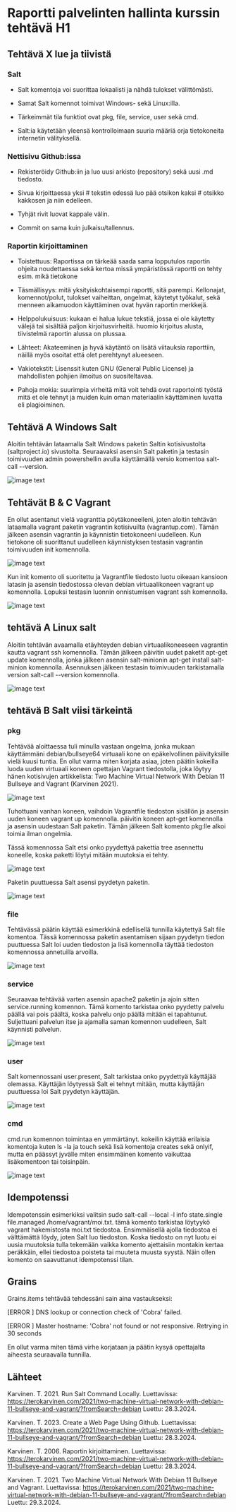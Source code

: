 #    Raportti palvelinten hallinta kurssin tehtävä H1

## Tehtävä X lue ja tiivistä

###    Salt
    
- Salt komentoja voi suorittaa lokaalisti ja nähdä tulokset välittömästi.

- Samat Salt komennot toimivat Windows- sekä Linux:illa.

- Tärkeimmät tila funktiot ovat pkg, file, service, user sekä cmd.

- Salt:ia käytetään yleensä kontrolloimaan suuria määriä orja tietokoneita internetin välityksellä.

###    Nettisivu Github:issa

- Rekisteröidy Github:iin ja luo uusi arkisto (repository) sekä uusi .md tiedosto.

- Sivua kirjoittaessa yksi # tekstin edessä luo pää otsikon kaksi # otsikko kakkosen ja niin edelleen.

- Tyhjät rivit luovat kappale välin.

- Commit on sama kuin julkaisu/tallennus.
  
###    Raportin kirjoittaminen

- Toistettuus: Raportissa on tärkeää saada sama lopputulos raportin ohjeita noudettaessa sekä kertoa missä ympäristössä raportti on tehty esim. mikä tietokone

- Täsmällisyys: mitä yksityiskohtaisempi raportti, sitä parempi. Kellonajat, komennot/polut, tulokset vaiheittan, ongelmat, käytetyt työkalut, sekä menneen aikamuodon käyttäminen ovat hyvän raportin merkkejä. 

- Helppolukuisuus: kukaan ei halua lukue tekstiä, jossa ei ole käytetty välejä tai sisältää paljon kirjoitusvirheitä. huomio kirjoitus alusta, tiivistelmä raportin alussa on plussaa.

- Lähteet: Akateeminen ja hyvä käytäntö on lisätä viitauksia raporttiin, näillä myös osoitat että olet perehtynyt alueeseen.

- Vakiotekstit: Lisenssit kuten GNU (General Public License) ja mahdollisten pohjien ilmoitus on suositeltavaa.

- Pahoja mokia: suurimpia virheitä mitä voit tehdä ovat raportointi työstä mitä et ole tehnyt ja muiden kuin oman materiaalin käyttäminen luvatta eli plagioiminen.

##    Tehtävä A Windows Salt

Aloitin tehtävän lataamalla Salt Windows paketin Saltin kotisivustolta (saltproject.io) sivustolta. Seuraavaksi asensin Salt paketin ja testasin toimivuuden admin powershellin avulla käyttämällä versio komentoa salt-call --version.

![image text](https://github.com/Disturbedcobra/Palvelinten-hallinta-2024/blob/883565d351607b399a6f4050245806b87b3bddaf/salt%20windows%20working.png)

##    Tehtävät B & C Vagrant

En ollut asentanut vielä vagranttia pöytäkoneelleni, joten aloitin tehtävän lataamalla vagrant paketin vagrantin kotisivuilta (vagrantup.com). Tämän jälkeen asensin vagrantin ja käynnistin tietokoneeni uudelleen. Kun tietokone oli suorittanut uudelleen käynnistyksen testasin vagrantin toimivuuden init komennolla.

 ![image text](https://github.com/Disturbedcobra/Palvelinten-hallinta-2024/blob/b13ea827ca47c5c4b4965ec8d3d23ee043984f69/vagrant_working.png)

 Kun init komento oli suoritettu ja Vagrantfile tiedosto luotu oikeaan kansioon latasin ja asensin tiedostossa olevan debian virtuaalikoneen vagrant up komennolla. Lopuksi testasin luonnin onnistumisen vagrant ssh komennolla.

 ![image text](https://github.com/Disturbedcobra/Palvelinten-hallinta-2024/blob/1bb1550b41ede6425d14aca1943bd87386d4f893/vagrant%20new%20machine%20working.png)

##   tehtävä A Linux salt

 Aloitin tehtävän avaamalla etäyhteyden debian virtuaalikoneeseen vagrantin kautta vagrant ssh komennolla. Tämän jälkeen päivitin uudet paketit apt-get update komennolla, jonka jälkeen asensin salt-minionin apt-get install salt-minion komennolla. Asennuksen jälkeen testasin toimivuuden tarkistamalla version        salt-call --version komennolla.

![image text](https://github.com/Disturbedcobra/Palvelinten-hallinta-2024/blob/f59c72384ae85487f378fe8f67a60b23dbf37211/salt%20minion%20working.png)

##   tehtävä B Salt viisi tärkeintä

###    pkg

Tehtävää aloittaessa tuli minulla vastaan ongelma, jonka mukaan käyttämmäni debian/bullseye64 virtuaali kone on epäkelvollinen päivityksille vielä kuusi tuntia. En ollut varma miten korjata asiaa, joten päätin kokeilla luoda uuden virtuaali koneen opettajan Vagrant tiedostolla, joka löytyy hänen kotisivujen artikkelista: Two Machine Virtual Network With Debian 11 Bullseye and Vagrant (Karvinen 2021). 

![image text](https://github.com/Disturbedcobra/Palvelinten-hallinta-2024/blob/2cc1f2547f14b6fb2f869ab13a9cd2fbfbb0dd91/vagrant%20salt%20error.jpg)

Tuhottuani vanhan koneen, vaihdoin Vagrantfile tiedoston sisällön ja asensin uuden koneen vagrant up komennolla. päivitin koneen apt-get komennolla ja asensin uudestaan Salt paketin. Tämän jälkeen Salt komento pkg:lle alkoi toimia ilman ongelmia.

Tässä komennossa Salt etsi onko pyydettyä pakettia tree asennettu koneelle, koska paketti löytyi mitään muutoksia ei tehty.

![image text](https://github.com/Disturbedcobra/Palvelinten-hallinta-2024/blob/c252109056b087a115d222cc8657ea20f720df6e/pkg.jpg)

Paketin puuttuessa Salt asensi pyydetyn paketin.

![image text](https://github.com/Disturbedcobra/Palvelinten-hallinta-2024/blob/71a995ab254c050f0c192483a5bf59378ef9e582/pkg%20java.jpg)

###    file

Tehtävässä päätin käyttää esimerkkinä edellisellä tunnilla käytettyä Salt file komentoa. Tässä komennossa paketin asentamisen sijaan pyydetyn tiedon puuttuessa Salt loi uuden tiedoston ja lisä komennolla täyttää tiedoston komennossa annetuilla arvoilla.

![image text](https://github.com/Disturbedcobra/Palvelinten-hallinta-2024/blob/da09532af7694e5660f0b13b59edb68e9470782e/salt%20file.jpg)

###    service

Seuraavaa tehtävää varten asensin apache2 paketin ja ajoin sitten service.running komennon. Tämä komento tarkistaa onko pyydetty palvelu päällä vai pois päältä, koska palvelu onjo päällä mitään ei tapahtunut. Suljettuani palvelun itse ja ajamalla saman komennon uudelleen, Salt käynnisti palvelun.

![image text](https://github.com/Disturbedcobra/Palvelinten-hallinta-2024/blob/9c24c5b6ce2d89a0c83bd2d68c58b20cf738101c/service.running.jpg)

###    user

Salt komennossani user.present, Salt tarkistaa onko pyydettyä käyttäjää olemassa. Käyttäjän löytyessä Salt ei tehnyt mitään, mutta käyttäjän puuttuessa loi Salt pyydetyn käyttäjän.

![image text](https://github.com/Disturbedcobra/Palvelinten-hallinta-2024/blob/481d1da55e4601cf435ea511d93bf5e2814b88d9/user.jpg)

###    cmd

cmd.run komennon toimintaa en ymmärtänyt. kokeilin käyttää erilaisia komentoja kuten ls -la ja touch sekä lisä komentoja creates sekä onlyif, mutta en päässyt jyvälle miten ensimmäinen komento vaikuttaa lisäkomentoon tai toisinpäin.

![image text](https://github.com/Disturbedcobra/Palvelinten-hallinta-2024/blob/acc8ebe0354cb7a8a84948a8d65540741264dc74/cmd.run.jpg)

##    Idempotenssi

Idempotenssin esimerkiksi valitsin sudo salt-call --local -l info state.single file.managed /home/vagrant/moi.txt. tämä komento tarkistaa löytyykö vagrant hakemistosta moi.txt tiedostoa. Ensimmäisellä ajolla tiedostoa ei välttämättä löydy, joten Salt luo tiedoston. Koska tiedosto on nyt luotu ei uusia muutoksia  tulla tekemään vaikka komento ajettaisiin montakin kertaa peräkkäin, ellei tiedostoa poisteta tai muuteta muusta syystä. Näin ollen komento on saavuttanut idempotenssi tilan.

##    Grains

Grains.items tehtävää tehdessäni sain aina vastaukseksi:

[ERROR   ] DNS lookup or connection check of 'Cobra' failed.

[ERROR   ] Master hostname: 'Cobra' not found or not responsive. Retrying in 30 seconds

En ollut varma miten tämä virhe korjataan ja päätin kysyä opettajalta aiheesta seuraavalla tunnilla.

##    Lähteet

Karvinen. T. 2021. Run Salt Command Locally. Luettavissa: https://terokarvinen.com/2021/two-machine-virtual-network-with-debian-11-bullseye-and-vagrant/?fromSearch=debian Luettu: 28.3.2024.

Karvinen. T. 2023. Create a Web Page Using Github. Luettavissa: https://terokarvinen.com/2021/two-machine-virtual-network-with-debian-11-bullseye-and-vagrant/?fromSearch=debian Luettu: 28.3.2024.

Karvinen. T. 2006. Raportin kirjoittaminen. Luettavissa: https://terokarvinen.com/2021/two-machine-virtual-network-with-debian-11-bullseye-and-vagrant/?fromSearch=debian Luettu: 28.3.2024.

Karvinen. T. 2021. Two Machine Virtual Network With Debian 11 Bullseye and Vagrant. Luettavissa: https://terokarvinen.com/2021/two-machine-virtual-network-with-debian-11-bullseye-and-vagrant/?fromSearch=debian Luettu: 29.3.2024.
